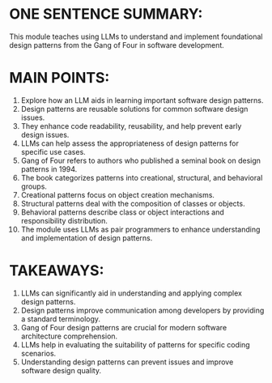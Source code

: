 # ONE SENTENCE SUMMARY:

This module teaches using LLMs to understand and implement foundational design patterns from the Gang of Four in software development.

# MAIN POINTS:

1. Explore how an LLM aids in learning important software design patterns.
2. Design patterns are reusable solutions for common software design issues.
3. They enhance code readability, reusability, and help prevent early design issues.
4. LLMs can help assess the appropriateness of design patterns for specific use cases.
5. Gang of Four refers to authors who published a seminal book on design patterns in 1994.
6. The book categorizes patterns into creational, structural, and behavioral groups.
7. Creational patterns focus on object creation mechanisms.
8. Structural patterns deal with the composition of classes or objects.
9. Behavioral patterns describe class or object interactions and responsibility distribution.
10. The module uses LLMs as pair programmers to enhance understanding and implementation of design patterns.

# TAKEAWAYS:

1. LLMs can significantly aid in understanding and applying complex design patterns.
2. Design patterns improve communication among developers by providing a standard terminology.
3. Gang of Four design patterns are crucial for modern software architecture comprehension.
4. LLMs help in evaluating the suitability of patterns for specific coding scenarios.
5. Understanding design patterns can prevent issues and improve software design quality.
